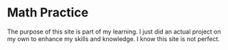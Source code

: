 # Math Practice

The purpose of this site is part of my learning. I just did an actual project on my own to enhance my skills and knowledge. I know this site is not perfect.
